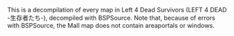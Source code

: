 This is a decompilation of every map in Left 4 Dead Survivors (LEFT 4 DEAD -生存者たち-), decompiled with BSPSource. Note that, because of errors with BSPSource, the Mall map does not contain areaportals or windows.